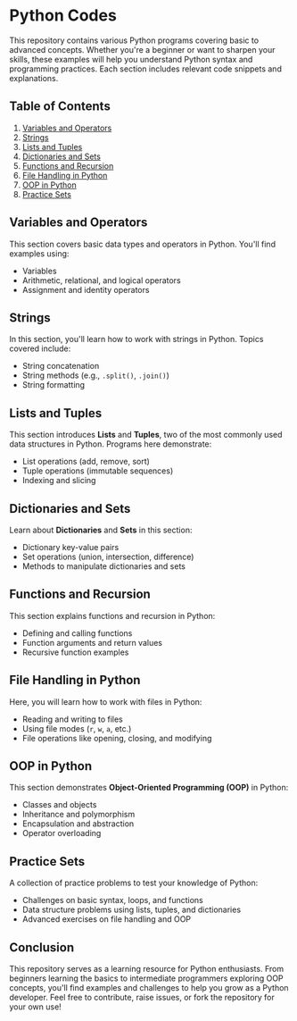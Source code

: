 # Python Codes

This repository contains various Python programs covering basic to advanced concepts. Whether you're a beginner or want to sharpen your skills, these examples will help you understand Python syntax and programming practices. Each section includes relevant code snippets and explanations.

## Table of Contents

1. [Variables and Operators](#variables-and-operators)
2. [Strings](#strings)
3. [Lists and Tuples](#lists-and-tuples)
4. [Dictionaries and Sets](#dictionaries-and-sets)
5. [Functions and Recursion](#functions-and-recursion)
6. [File Handling in Python](#file-handling-in-python)
7. [OOP in Python](#oop-in-python)
8. [Practice Sets](#practice-sets)

## Variables and Operators

This section covers basic data types and operators in Python. You'll find examples using:
- Variables
- Arithmetic, relational, and logical operators
- Assignment and identity operators

## Strings

In this section, you'll learn how to work with strings in Python. Topics covered include:
- String concatenation
- String methods (e.g., `.split()`, `.join()`)
- String formatting

## Lists and Tuples

This section introduces **Lists** and **Tuples**, two of the most commonly used data structures in Python. Programs here demonstrate:
- List operations (add, remove, sort)
- Tuple operations (immutable sequences)
- Indexing and slicing

## Dictionaries and Sets

Learn about **Dictionaries** and **Sets** in this section:
- Dictionary key-value pairs
- Set operations (union, intersection, difference)
- Methods to manipulate dictionaries and sets

## Functions and Recursion

This section explains functions and recursion in Python:
- Defining and calling functions
- Function arguments and return values
- Recursive function examples

## File Handling in Python

Here, you will learn how to work with files in Python:
- Reading and writing to files
- Using file modes (`r`, `w`, `a`, etc.)
- File operations like opening, closing, and modifying

## OOP in Python

This section demonstrates **Object-Oriented Programming (OOP)** in Python:
- Classes and objects
- Inheritance and polymorphism
- Encapsulation and abstraction
- Operator overloading

## Practice Sets

A collection of practice problems to test your knowledge of Python:
- Challenges on basic syntax, loops, and functions
- Data structure problems using lists, tuples, and dictionaries
- Advanced exercises on file handling and OOP

## Conclusion

This repository serves as a learning resource for Python enthusiasts. From beginners learning the basics to intermediate programmers exploring OOP concepts, you'll find examples and challenges to help you grow as a Python developer. Feel free to contribute, raise issues, or fork the repository for your own use!
